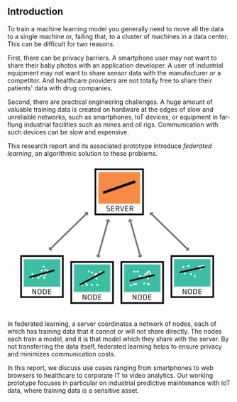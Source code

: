 ## Introduction

To train a machine learning model you generally need to move all the data to a
single machine or, failing that, to a cluster of machines in a data center.
This can be difficult for two reasons. 

First, there can be privacy barriers. A smartphone user may not want to share
their baby photos with an application developer. A user of industrial equipment
may not want to share sensor data with the manufacturer or a competitor. And
healthcare providers are not totally free to share their patients' data with
drug companies.

Second, there are practical engineering challenges. A huge amount of valuable
training data is created on hardware at the edges of slow and unreliable
networks, such as smartphones, IoT devices, or equipment in far-flung industrial 
facilities such as mines and oil rigs. Communication with such devices can be 
slow and expensive.

This research report and its associated prototype introduce _federated
learning_, an algorithmic solution to these problems.

![In federated learning, a network of nodes shares models rather than training data with a server.](figures/ff09-23.png)

In federated learning, a server coordinates a network of nodes, each of which
has training data that it cannot or will not share directly. The nodes each
train a model, and it is that model which they share with the server. By not
transferring the data itself, federated learning helps to ensure privacy and
minimizes communication costs.

In this report, we discuss use cases ranging from smartphones to web browsers
to healthcare to corporate IT to video analytics. Our working prototype focuses
in particular on industrial predictive maintenance with IoT data, where training
data is a sensitive asset.

